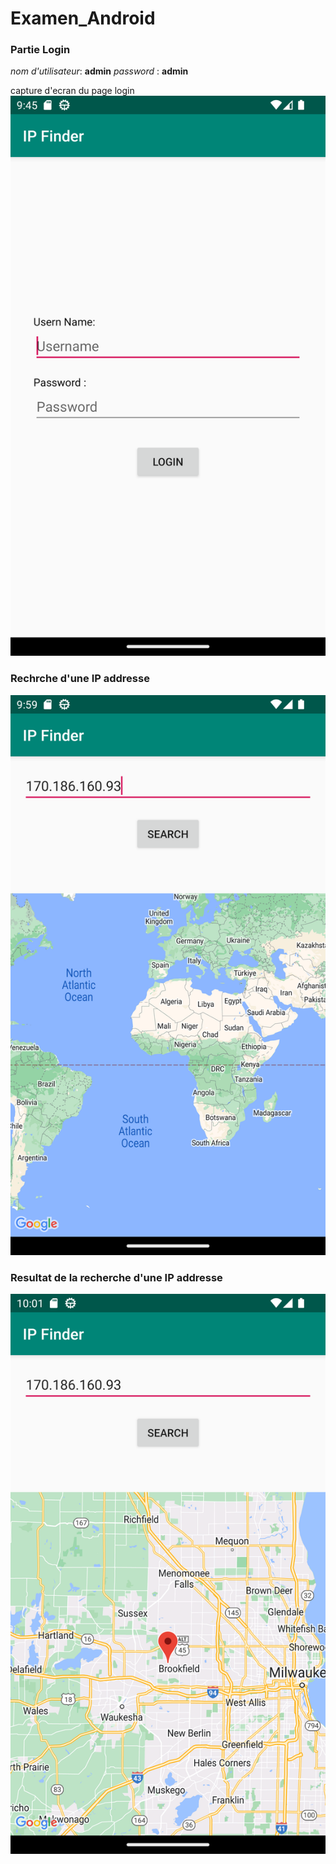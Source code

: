 # Examen_Android
### Partie Login
*nom d'utilisateur*: **admin**
*password* : **admin**

capture d'ecran du page login
![Alt text](app/assets/Screenshot_Login.png)

### Rechrche d'une IP addresse
![Alt text](app/assets/Screenshot_SearchIP.png)

### Resultat de la recherche d'une IP addresse
![Alt text](app/assets/Screenshot_map.png)